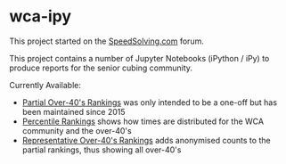 # wca-ipy

This project started on the [SpeedSolving.com](https://www.speedsolving.com/forum/threads/how-fast-are-the-over-40s-in-competitions.54128/) forum.

This project contains a number of Jupyter Notebooks (iPython / iPy) to produce reports for the senior cubing community.

Currently Available:

* [Partial Over-40's Rankings](Partial%20Rankings.md) was only intended to be a one-off but has been maintained since 2015
* [Percentile Rankings](Percentile%20Rankings.md) shows how times are distributed for the WCA community and the over-40's
* [Representative Over-40's Rankings](Senior%20Rankings.md) adds anonymised counts to the partial rankings, thus showing all over-40's

